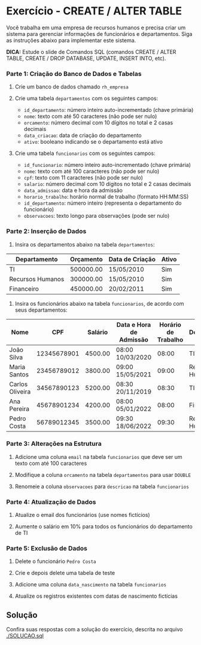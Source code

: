 # Exercício - CREATE / ALTER TABLE

Você trabalha em uma empresa de recursos humanos e precisa criar um sistema para gerenciar informações de funcionários e departamentos. Siga as instruções abaixo para implementar este sistema.

**DICA:** Estude o slide de Comandos SQL (comandos CREATE / ALTER TABLE, CREATE / DROP DATABASE, UPDATE, INSERT INTO, etc).

### Parte 1: Criação do Banco de Dados e Tabelas

1. Crie um banco de dados chamado `rh_empresa`

2. Crie uma tabela `departamentos` com os seguintes campos:
   - `id_departamento`: número inteiro auto-incrementado (chave primária)
   - `nome`: texto com até 50 caracteres (não pode ser nulo)
   - `orcamento`: número decimal com 10 dígitos no total e 2 casas decimais
   - `data_criacao`: data de criação do departamento
   - `ativo`: booleano indicando se o departamento está ativo

3. Crie uma tabela `funcionarios` com os seguintes campos:
   - `id_funcionario`: número inteiro auto-incrementado (chave primária)
   - `nome`: texto com até 100 caracteres (não pode ser nulo)
   - `cpf`: texto com 11 caracteres (não pode ser nulo)
   - `salario`: número decimal com 10 dígitos no total e 2 casas decimais
   - `data_admissao`: data e hora da admissão
   - `horario_trabalho`: horário normal de trabalho (formato HH:MM:SS)
   - `id_departamento`: número inteiro (representa o departamento do funcionário)
   - `observacoes`: texto longo para observações (pode ser nulo)

### Parte 2: Inserção de Dados

1. Insira os departamentos abaixo na tabela `departamentos`:

| Departamento     | Orçamento | Data de Criação | Ativo |
| ---------------- | --------- | --------------- | ----- |
| TI               | 500000.00 | 15/05/2010      | Sim   |
| Recursos Humanos | 300000.00 | 15/05/2010      | Sim   |
| Financeiro       | 450000.00 | 20/02/2011      | Sim   |

1. Insira os funcionários abaixo na tabela `funcionarios`, de acordo com seus departamentos:
   
| Nome            | CPF         | Salário | Data e Hora de Admissão | Horário de Trabalho | Departamento     | Observações           |
| --------------- | ----------- | ------- | ----------------------- | ------------------- | ---------------- | --------------------- |
| João Silva      | 12345678901 | 4500.00 | 08:00 10/03/2020        | 08:00               | TI               | Desenvolvedor Senior  |
| Maria Santos    | 23456789012 | 3800.00 | 09:00 15/05/2021        | 09:00               | Recursos Humanos | NULL                  |
| Carlos Oliveira | 34567890123 | 5200.00 | 08:30 20/11/2019        | 08:30               | TI               | Arquiteto de Software |
| Ana Pereira     | 45678901234 | 4200.00 | 08:00 05/01/2022        | 08:00               | Financeiro       | NULL                  |
| Pedro Costa     | 56789012345 | 3500.00 | 09:30 18/06/2022        | 09:30               | Recursos Humanos | Estagiário            |

### Parte 3: Alterações na Estrutura

1. Adicione uma coluna `email` na tabela `funcionarios` que deve ser um texto com até 100 caracteres

2. Modifique a coluna `orcamento` na tabela `departamentos` para usar ``DOUBLE``

3. Renomeie a coluna `observacoes` para `descricao` na tabela `funcionarios`

### Parte 4: Atualização de Dados

1. Atualize o email dos funcionários (use nomes fictícios)

2. Aumente o salário em 10% para todos os funcionários do departamento de TI

### Parte 5: Exclusão de Dados

1. Delete o funcionário ``Pedro Costa``

2. Crie e depois delete uma tabela de teste

3. Adicione uma coluna `data_nascimento` na tabela `funcionarios`

4. Atualize os registros existentes com datas de nascimento fictícias

## Solução

Confira suas respostas com a solução do exercício, descrita no arquivo [./SOLUCAO.sql](./SOLUCAO.sql)